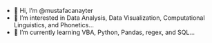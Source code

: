 - 👋 Hi, I’m @mustafacanayter
- 👀 I’m interested in Data Analysis, Data Visualization, Computational Linguistics, and Phonetics...
- 🌱 I’m currently learning VBA, Python, Pandas, regex, and SQL...

<!---
mustafacanayter/mustafacanayter is a ✨ special ✨ repository because its `README.md` (this file) appears on your GitHub profile.
You can click the Preview link to take a look at your changes.
--->
